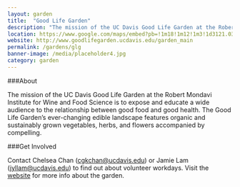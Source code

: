 ```yaml
---
layout: garden
title:  "Good Life Garden"
description: "The mission of the UC Davis Good Life Garden at the Robert Mondavi Institute for Wine and Food Science is to expose and educate a wide audience to the relationship between good food and good health."
location: https://www.google.com/maps/embed?pb=!1m18!1m12!1m3!1d3121.03871690371!2d-121.75276498466035!3d38.53287567962842!2m3!1f0!2f0!3f0!3m2!1i1024!2i768!4f13.1!3m3!1m2!1s0x0%3A0x0!2zMzjCsDMxJzU3LjIiTiAxMjHCsDQ1JzA0LjciVw!5e0!3m2!1sen!2sus!4v1459360334278
website: http://www.goodlifegarden.ucdavis.edu/garden_main
permalink: /gardens/glg
banner-image: /media/placeholder4.jpg
category: garden
---
```



###About

The mission of the UC Davis Good Life Garden at the Robert Mondavi Institute for Wine and Food Science is to expose and educate a wide audience to the relationship between good food and good health. The Good Life Garden’s ever-changing edible landscape features organic and sustainably grown vegetables, herbs, and flowers accompanied by compelling.


###Get Involved

Contact Chelsea Chan (cgkchan@ucdavis.edu) or Jamie Lam (jyllam@ucdavis.edu) to find out about volunteer workdays. Visit the [website](cgkchan@ucdavis.edu) for more info about the garden.

